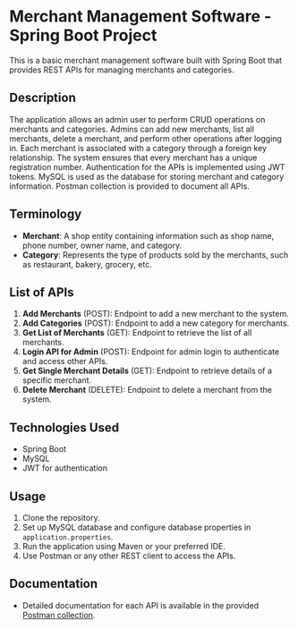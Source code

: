 # Merchant Management Software - Spring Boot Project

This is a basic merchant management software built with Spring Boot that provides REST APIs for managing merchants and categories.

## Description

The application allows an admin user to perform CRUD operations on merchants and categories. Admins can add new merchants, list all merchants, delete a merchant, and perform other operations after logging in. Each merchant is associated with a category through a foreign key relationship. The system ensures that every merchant has a unique registration number. Authentication for the APIs is implemented using JWT tokens. MySQL is used as the database for storing merchant and category information. Postman collection is provided to document all APIs.

## Terminology

- **Merchant**: A shop entity containing information such as shop name, phone number, owner name, and category.
- **Category**: Represents the type of products sold by the merchants, such as restaurant, bakery, grocery, etc.

## List of APIs

1. **Add Merchants** (POST): Endpoint to add a new merchant to the system.
2. **Add Categories** (POST): Endpoint to add a new category for merchants.
3. **Get List of Merchants** (GET): Endpoint to retrieve the list of all merchants.
4. **Login API for Admin** (POST): Endpoint for admin login to authenticate and access other APIs.
5. **Get Single Merchant Details** (GET): Endpoint to retrieve details of a specific merchant.
6. **Delete Merchant** (DELETE): Endpoint to delete a merchant from the system.

## Technologies Used

- Spring Boot
- MySQL
- JWT for authentication

## Usage

1. Clone the repository.
2. Set up MySQL database and configure database properties in `application.properties`.
3. Run the application using Maven or your preferred IDE.
4. Use Postman or any other REST client to access the APIs.

## Documentation

- Detailed documentation for each API is available in the provided [Postman collection](https://documenter.getpostman.com/view/34082519/2sA3QteX8K).


